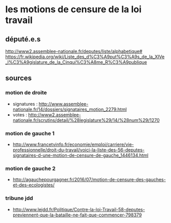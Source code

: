 # les motions de censure de la loi travail

## député.e.s

http://www2.assemblee-nationale.fr/deputes/liste/alphabetique#
https://fr.wikipedia.org/wiki/Liste_des_d%C3%A9put%C3%A9s_de_la_XIVe_l%C3%A9gislature_de_la_Cinqui%C3%A8me_R%C3%A9publique

## sources

### motion de droite

- signatures : http://www.assemblee-nationale.fr/14/dossiers/signataires_motion_2279.html
- votes : http://www2.assemblee-nationale.fr/scrutins/detail/%28legislature%29/14/%28num%29/1270

### motion de gauche 1

- http://www.francetvinfo.fr/economie/emploi/carriere/vie-professionnelle/droit-du-travail/voici-la-liste-des-56-deputes-signataires-d-une-motion-de-censure-de-gauche_1446134.html

### motion de gauche 2
- http://agauchepourgagner.fr/2016/07/motion-de-censure-des-gauches-et-des-ecologistes/

### tribune jdd
- http://www.lejdd.fr/Politique/Contre-la-loi-Travail-58-deputes-previennent-que-la-bataille-ne-fait-que-commencer-798379
